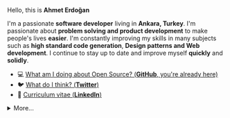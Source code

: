 Hello, this is **Ahmet Erdoğan**

I'm a passionate **software developer** living in **Ankara, Turkey**.
I'm passionate about **problem solving and product development** to make people's lives **easier**. 
I'm constantly improving my skills in many subjects such as **high standard code generation**, **Design patterns and Web development**. 
I continue to stay up to date and improve myself **quickly** and **solidly**.

- 💻  [What am I doing about Open Source? (**GitHub**, you're already here)](https://github.com/ahmeteerdogan)
- 🐦  [What do I think? (**Twitter**)](https://twitter.com/eytiemey)
- 🏹  [Curriculum vitae (**LinkedIn**)](https://linkedin.com/in/ahmeterdogann)



<details>
  <summary>More...</summary>
  <img src="https://github-readme-stats.vercel.app/api?username=ahmeteerdogan&show_icons=true&count_private=true&theme=dark" />
</details>
